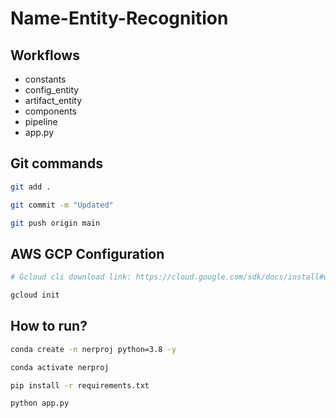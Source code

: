 # Name-Entity-Recognition

## Workflows

 - constants
 - config_entity
 - artifact_entity
 - components
 - pipeline
 - app.py


## Git commands

```bash
git add .

git commit -m "Updated"

git push origin main
```


## AWS GCP Configuration

```bash
# Gcloud cli download link: https://cloud.google.com/sdk/docs/install#windows

gcloud init
```


## How to run?

```bash
conda create -n nerproj python=3.8 -y
```

```bash
conda activate nerproj
```

```bash
pip install -r requirements.txt
```

```bash
python app.py
```
